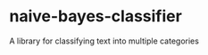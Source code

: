naive-bayes-classifier
======================

A library for classifying text into multiple categories
